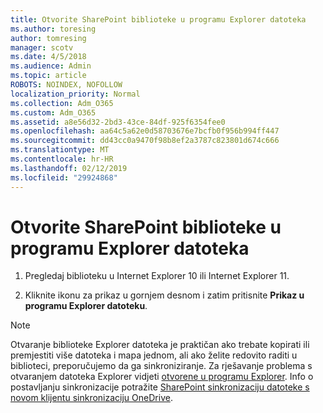 ```yaml
---
title: Otvorite SharePoint biblioteke u programu Explorer datoteka
ms.author: toresing
author: tomresing
manager: scotv
ms.date: 4/5/2018
ms.audience: Admin
ms.topic: article
ROBOTS: NOINDEX, NOFOLLOW
localization_priority: Normal
ms.collection: Adm_O365
ms.custom: Adm_O365
ms.assetid: a8e56d32-2bd3-43ce-84df-925f6354fee0
ms.openlocfilehash: aa64c5a62e0d58703676e7bcfb0f956b994ff447
ms.sourcegitcommit: dd43cc0a9470f98b8ef2a3787c823801d674c666
ms.translationtype: MT
ms.contentlocale: hr-HR
ms.lasthandoff: 02/12/2019
ms.locfileid: "29924868"
---
```

# <a name="open-a-sharepoint-library-in-file-explorer"></a>Otvorite SharePoint biblioteke u programu Explorer datoteka

1. Pregledaj biblioteku u Internet Explorer 10 ili Internet Explorer 11. 
    
2. Kliknite ikonu za prikaz u gornjem desnom i zatim pritisnite **Prikaz u programu Explorer datoteku**.
    
> [!NOTE]
> Otvaranje biblioteke Explorer datoteka je praktičan ako trebate kopirati ili premjestiti više datoteka i mapa jednom, ali ako želite redovito raditi u biblioteci, preporučujemo da ga sinkroniziranje. Za rješavanje problema s otvaranjem datoteka Explorer vidjeti [otvorene u programu Explorer](https://go.microsoft.com/fwlink/?linkid=871665). Info o postavljanju sinkronizacije potražite [SharePoint sinkronizaciju datoteke s novom klijentu sinkronizaciju OneDrive](https://go.microsoft.com/fwlink/?linkid=871666). 
  

